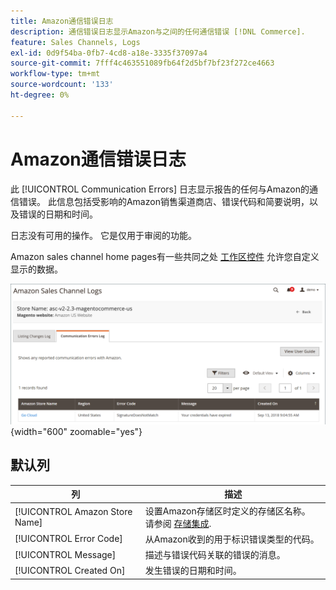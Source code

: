 ```yaml
---
title: Amazon通信错误日志
description: 通信错误日志显示Amazon与之间的任何通信错误 [!DNL Commerce].
feature: Sales Channels, Logs
exl-id: 0d9f54ba-0fb7-4cd8-a18e-3335f37097a4
source-git-commit: 7fff4c463551089fb64f2d5bf7bf23f272ce4663
workflow-type: tm+mt
source-wordcount: '133'
ht-degree: 0%

---
```


# Amazon通信错误日志

此 [!UICONTROL Communication Errors] 日志显示报告的任何与Amazon的通信错误。 此信息包括受影响的Amazon销售渠道商店、错误代码和简要说明，以及错误的日期和时间。

日志没有可用的操作。 它是仅用于审阅的功能。

Amazon sales channel home pages有一些共同之处 [工作区控件](./workspace-controls.md) 允许您自定义显示的数据。

![通信错误日志](assets/amazon-comm-errors-log.png){width="600" zoomable="yes"}

## 默认列

| 列 | 描述 |
|--------------------------------|-----------------------------------------------------------------------------------------------------------------------|
| [!UICONTROL Amazon Store Name] | 设置Amazon存储区时定义的存储区名称。 请参阅 [存储集成](./store-integration.md). |
| [!UICONTROL Error Code] | 从Amazon收到的用于标识错误类型的代码。 |
| [!UICONTROL Message] | 描述与错误代码关联的错误的消息。 |
| [!UICONTROL Created On] | 发生错误的日期和时间。 |
